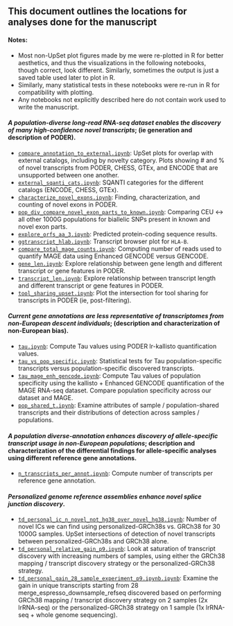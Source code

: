 ## This document outlines the locations for analyses done for the manuscript

#### Notes:
* Most non-UpSet plot figures made by me were re-plotted in R for better aesthetics, and thus the visualizations in the following notebooks, though correct, look different. Similarly, sometimes the output is just a saved table used later to plot in R.
* Similarly, many statistical tests in these notebooks were re-run in R for compatibility with plotting.
* Any notebooks not explicitly described here do not contain work used to write the manuscript.

#### *A population-diverse long-read RNA-seq dataset enables the discovery of many high-confidence novel transcripts*; (ie generation and description of PODER).

* [`compare_annotation_to_external.ipynb`](https://github.com/fairliereese/240903_pt/blob/main/analysis/figure_characterize_poder/compare_annotation_to_external.ipynb): UpSet plots for overlap with external catalogs, including by novelty category.
Plots showing # and % of novel transcripts from PODER, CHESS, GTEx, and ENCODE that are unsupported between one another.
* [`external_sqanti_cats.ipynb`](https://github.com/fairliereese/240903_pt/blob/main/analysis/external_sqanti_cats.ipynb): SQANTI categories for the different catalogs (ENCODE, CHESS, GTEx).
* [`characterize_novel_exons.ipynb`](https://github.com/fairliereese/240903_pt/blob/main/analysis/characterize_novel_exons.ipynb): Finding, characterization, and counting of novel exons in PODER.
* [`pop_div_compare_novel_exon_parts_to_known.ipynb`](https://github.com/fairliereese/240903_pt/blob/main/analysis/pop_div_compare_novel_exon_parts_to_known.ipynb): Comparing CEU <-> all other 1000G populations for biallelic SNPs present in known and novel exon parts.
* [`explore_orfs_aa_3.ipynb`](https://github.com/fairliereese/240903_pt/blob/main/analysis/explore_orfs_aa_3.ipynb): Predicted protein-coding sequence results.
* [`ggtranscript_hlab.ipynb`](https://github.com/fairliereese/240903_pt/blob/main/analysis/ggtranscript_hlab.ipynb): Transcript browser plot for `HLA-B`.
* [`compare_total_mage_counts.ipynb`](https://github.com/fairliereese/240903_pt/blob/main/analysis/compare_total_mage_counts.ipynb): Computing number of reads used to quantify MAGE data using Enhanced GENCODE versus GENCODE.
* [`gene_len.ipynb`](https://github.com/fairliereese/240903_pt/blob/main/analysis/gene_len.ipynb): Explore relationship between gene length and different transcript or gene features in PODER.
* [`transcript_len.ipynb`](https://github.com/fairliereese/240903_pt/blob/main/analysis/transcript_len.ipynb): Explore relationship between transcript length and different transcript or gene features in PODER.
* [`tool_sharing_upset.ipynb`](https://github.com/fairliereese/240903_pt/blob/main/analysis/tool_sharing_upset.ipynb): Plot the intersection for tool sharing for transcripts in PODER (ie, post-filtering).




#### *Current gene annotations are less representative of transcriptomes from non-European descent individuals*; (description and characterization of non-European bias).

* [`tau.ipynb`](https://github.com/fairliereese/240903_pt/blob/main/analysis/tau.ipynb): Compute Tau values using PODER lr-kallisto quantification values.
* [`tau_vs_pop_specific.ipynb`](https://github.com/fairliereese/240903_pt/blob/main/analysis/tau_vs_pop_specific.ipynb): Statistical tests for Tau population-specific transcripts versus population-specific discovered transcripts.
* [`tau_mage_enh_gencode.ipynb`](https://github.com/fairliereese/240903_pt/blob/main/analysis/tau_mage_enh_gencode.ipynb): Compute Tau values of population specificity using the kallisto + Enhanced GENCODE quantification of the MAGE RNA-seq dataset. Compare population specificity across our dataset and MAGE.
* [`pop_shared_t.ipynb`](https://github.com/fairliereese/240903_pt/blob/main/analysis/pop_shared_t.ipynb): Examine attributes of sample / population-shared transcripts and their distributions of detection across samples / populations.

#### *A population diverse-annotation enhances discovery of allele-specific transcript usage in non-European populations*; description and characterization of the differential findings for allele-specific analyses using different reference gene annotations.
* [`n_transcripts_per_annot.ipynb`](https://github.com/fairliereese/240903_pt/blob/main/analysis/n_transcripts_per_annot): Compute number of transcripts per reference gene annotation.

#### *Personalized genome reference assemblies enhance novel splice junction discovery*.
* [`td_personal_ic_n_novel_not_hg38_over_novel_hg38.ipynb`](https://github.com/fairliereese/240903_pt/blob/main/analysis/td_personal_ic_n_novel_not_hg38_over_novel_hg38.ipynb): Number of novel ICs we can find using personalized-GRCh38s vs. GRCh38 for 30 1000G samples. UpSet intersections of detection of novel transcripts between personalized-GRCh38s and GRCh38 alone.
* [`td_personal_relative_gain_p9.ipynb`](https://github.com/fairliereese/240903_pt/blob/main/analysis/td_personal_relative_gain_p9.ipynb): Look at saturation of transcript discovery with increasing numbers of samples, using either the GRCh38 mapping / transcript discovery strategy or the personalized-GRCh38 strategy.
* [`td_personal_gain_28_sample_experiment_p9.ipynb.ipynb`](https://github.com/fairliereese/240903_pt/blob/main/analysis/td_personal_gain_28_sample_experiment_p9.ipynb.ipynb): Examine the gain in unique transcripts starting from 28 merge_espresso_downsample_refseq discovered based on performing GRCh38 mapping / transcript discovery strategy on 2 samples (2x lrRNA-seq) or the personalized-GRCh38 strategy on 1 sample (1x lrRNA-seq + whole genome sequencing).
